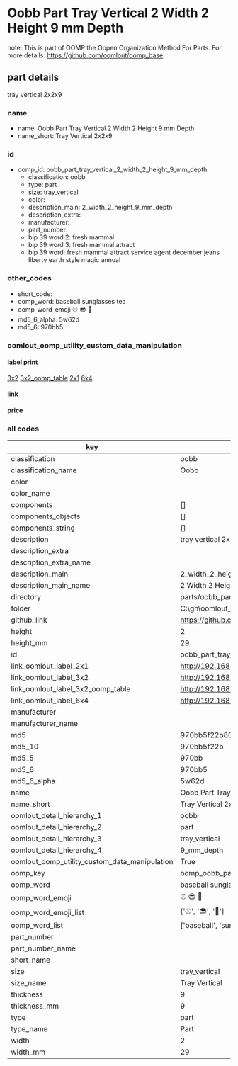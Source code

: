 # Oobb Part Tray Vertical 2 Width 2 Height 9 mm Depth  

note: This is part of OOMP the Oopen Organization Method For Parts. For more details: https://github.com/oomlout/oomp_base

##  part details
  



tray vertical 2x2x9



### name
* name: Oobb Part Tray Vertical 2 Width 2 Height 9 mm Depth
* name_short: Tray Vertical 2x2x9 
### id
* oomp_id: oobb_part_tray_vertical_2_width_2_height_9_mm_depth
  * classification: oobb
  * type: part
  * size: tray_vertical
  * color: 
  * description_main: 2_width_2_height_9_mm_depth
  * description_extra: 
  * manufacturer: 
  * part_number: 
  * bip 39 word 2: fresh mammal
  * bip 39 word 3: fresh mammal attract
  * bip 39 word: fresh mammal attract service agent december jeans liberty earth style magic annual

### other_codes
* short_code: 
* oomp_word: baseball sunglasses tea
* oomp_word_emoji :baseball: :sunglasses: :tea:
* md5_6_alpha: 5w62d
* md5_6: 970bb5






### oomlout_oomp_utility_custom_data_manipulation
#### label print
[3x2](http://192.168.1.245:1112/?label=oomp%205w62d)
[3x2_oomp_table](http://192.168.1.108:1112/?label=oomp%205w62d)
[2x1](http://192.168.1.242:1112/?label=oomp%205w62d)
[6x4](http://192.168.1.55:1112/?label=oomp%205w62d)    

#### link

                              

#### price







### all codes 
| key | value |  
| --- | --- |  
| classification | oobb |  
| classification_name | Oobb |  
| color |  |  
| color_name |  |  
| components | [] |  
| components_objects | [] |  
| components_string | [] |  
| description | tray vertical 2x2x9 |  
| description_extra |  |  
| description_extra_name |  |  
| description_main | 2_width_2_height_9_mm_depth |  
| description_main_name | 2 Width 2 Height 9 mm Depth |  
| directory | parts/oobb_part_tray_vertical_2_width_2_height_9_mm_depth |  
| folder | C:\gh\oomlout_oobb_version_4_generated_parts\parts\oobb_part_tray_vertical_2_width_2_height_9_mm_depth |  
| github_link | https://github.com/oomlout/oomlout_oomp_part_src/tree/main/parts/oobb_part_tray_vertical_2_width_2_height_9_mm_depth |  
| height | 2 |  
| height_mm | 29 |  
| id | oobb_part_tray_vertical_2_width_2_height_9_mm_depth |  
| link_oomlout_label_2x1 | http://192.168.1.242:1112/?label=oomp%205w62d |  
| link_oomlout_label_3x2 | http://192.168.1.245:1112/?label=oomp%205w62d |  
| link_oomlout_label_3x2_oomp_table | http://192.168.1.108:1112/?label=oomp%205w62d |  
| link_oomlout_label_6x4 | http://192.168.1.55:1112/?label=oomp%205w62d |  
| manufacturer |  |  
| manufacturer_name |  |  
| md5 | 970bb5f22b80eef4e2827c421da1aae6 |  
| md5_10 | 970bb5f22b |  
| md5_5 | 970bb |  
| md5_6 | 970bb5 |  
| md5_6_alpha | 5w62d |  
| name | Oobb Part Tray Vertical 2 Width 2 Height 9 mm Depth |  
| name_short | Tray Vertical 2x2x9  |  
| oomlout_detail_hierarchy_1 | oobb |  
| oomlout_detail_hierarchy_2 | part |  
| oomlout_detail_hierarchy_3 | tray_vertical |  
| oomlout_detail_hierarchy_4 | 9_mm_depth |  
| oomlout_oomp_utility_custom_data_manipulation | True |  
| oomp_key | oomp_oobb_part_tray_vertical_2_width_2_height_9_mm_depth |  
| oomp_word | baseball sunglasses tea |  
| oomp_word_emoji | :baseball: :sunglasses: :tea: |  
| oomp_word_emoji_list | [':baseball:', ':sunglasses:', ':tea:'] |  
| oomp_word_list | ['baseball', 'sunglasses', 'tea'] |  
| part_number |  |  
| part_number_name |  |  
| short_name |  |  
| size | tray_vertical |  
| size_name | Tray Vertical |  
| thickness | 9 |  
| thickness_mm | 9 |  
| type | part |  
| type_name | Part |  
| width | 2 |  
| width_mm | 29 |  
